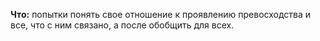 **Что:** попытки понять свое отношение к проявлению превосходства и все, что с ним связано, а после обобщить для всех.

